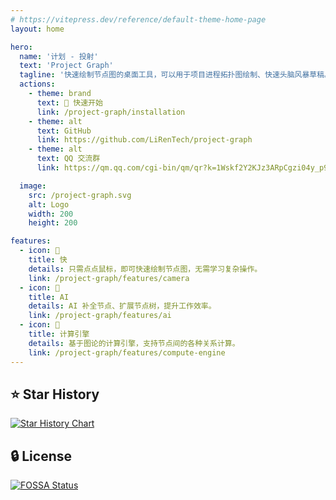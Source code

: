 ```yaml
---
# https://vitepress.dev/reference/default-theme-home-page
layout: home

hero:
  name: '计划 - 投射'
  text: 'Project Graph'
  tagline: '快速绘制节点图的桌面工具，可以用于项目进程拓扑图绘制、快速头脑风暴草稿。'
  actions:
    - theme: brand
      text: 🚀 快速开始
      link: /project-graph/installation
    - theme: alt
      text: GitHub
      link: https://github.com/LiRenTech/project-graph
    - theme: alt
      text: QQ 交流群
      link: https://qm.qq.com/cgi-bin/qm/qr?k=1Wskf2Y2KJz3ARpCgzi04y_p95a78Wku&jump_from=webapi&authKey=EkjB+oWihwZIfyqVsIv2dGrNv7bhSGSIULM3+ZLU2R5AVxOUKaIRwi6TKOHlT04/

  image:
    src: /project-graph.svg
    alt: Logo
    width: 200
    height: 200

features:
  - icon: 🚀
    title: 快
    details: 只需点点鼠标，即可快速绘制节点图，无需学习复杂操作。
    link: /project-graph/features/camera
  - icon: 🧠
    title: AI
    details: AI 补全节点、扩展节点树，提升工作效率。
    link: /project-graph/features/ai
  - icon: 🧮
    title: 计算引擎
    details: 基于图论的计算引擎，支持节点间的各种关系计算。
    link: /project-graph/features/compute-engine
---
```


## ⭐ Star History

<a href="https://star-history.com/#LiRenTech/project-graph&Date">
 <picture>
   <source media="(prefers-color-scheme: dark)" srcset="https://api.star-history.com/svg?repos=LiRenTech/project-graph&type=Date&theme=dark" />
   <source media="(prefers-color-scheme: light)" srcset="https://api.star-history.com/svg?repos=LiRenTech/project-graph&type=Date" />
   <img alt="Star History Chart" src="https://api.star-history.com/svg?repos=LiRenTech/project-graph&type=Date" />
 </picture>
</a>

## 🔒 License

[![FOSSA Status](https://app.fossa.com/api/projects/git%2Bgithub.com%2FLiRenTech%2Fproject-graph.svg?type=large&issueType=license)](https://app.fossa.com/projects/git%2Bgithub.com%2FLiRenTech%2Fproject-graph?ref=badge_large&issueType=license)
